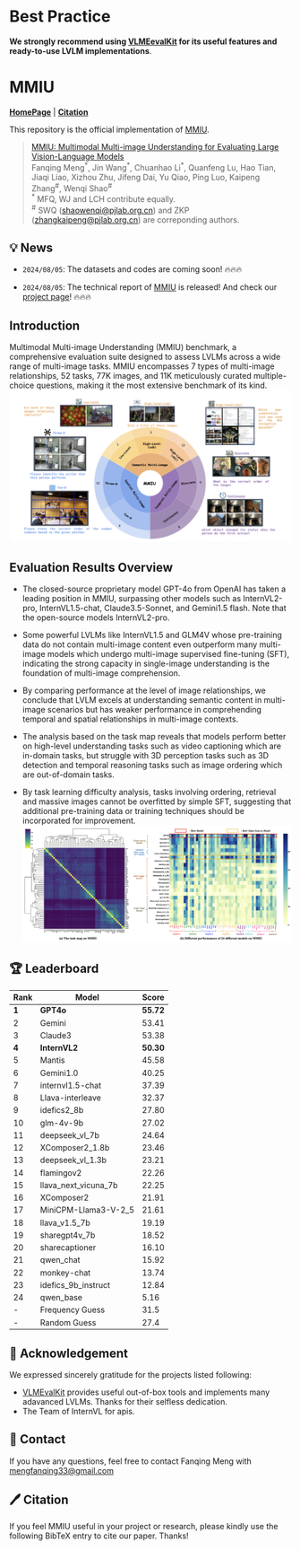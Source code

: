 # Best Practice

**We strongly recommend using [VLMEevalKit](https://github.com/open-compass/VLMEvalKit) for its useful features and ready-to-use LVLM implementations**.

# MMIU

<p align="left">
  <a href="https://mmiu-bench.github.io/"><b>HomePage</b></a> |
  <a href="#🖊️-citation"><b>Citation</b></a> <br>
</p>


This repository is the official implementation of [MMIU](https://arxiv.org/abs/2404.16006). 

> [MMIU: Multimodal Multi-image Understanding for Evaluating Large Vision-Language Models](https://arxiv.org/abs/2404.16006)  
> Fanqing Meng<sup>\*</sup>, Jin Wang<sup>\*</sup>, Chuanhao Li<sup>\*</sup>, Quanfeng Lu, Hao Tian, Jiaqi Liao, Xizhou Zhu, Jifeng Dai,  Yu Qiao, Ping Luo, Kaipeng Zhang<sup>\#</sup>, Wenqi Shao<sup>\#</sup>  
> <sup>\*</sup> MFQ, WJ and LCH contribute equally.  
> <sup>\#</sup> SWQ (shaowenqi@pjlab.org.cn) and ZKP (zhangkaipeng@pjlab.org.cn) are correponding authors. 

## 💡 News



- `2024/08/05`: The datasets and codes are coming soon! 🔥🔥🔥

- `2024/08/05`: The technical report of [MMIU](https://arxiv.org/abs/2404.16006) is released! And check our [project page](https://mmiu-bench.github.io/)! 🔥🔥🔥


## Introduction
Multimodal Multi-image Understanding (MMIU) benchmark, a comprehensive evaluation suite designed to assess LVLMs across a wide range of multi-image tasks. MMIU encompasses 7 types of multi-image relationships, 52 tasks, 77K images, and 11K meticulously curated multiple-choice questions, making it the most extensive benchmark of its kind. 
![overview](assets/overview.jpg)








## Evaluation Results Overview
- The closed-source proprietary model GPT-4o from OpenAI has taken a leading position in MMIU, surpassing other models such as InternVL2-pro, InternVL1.5-chat, Claude3.5-Sonnet, and Gemini1.5 flash. Note that the open-source models InternVL2-pro.


- Some powerful LVLMs like InternVL1.5  and  GLM4V whose pre-training data do not contain multi-image content even outperform many multi-image models which undergo multi-image supervised fine-tuning (SFT), indicating the strong capacity in single-image understanding is the foundation of multi-image comprehension.
- By comparing performance at the level of image relationships, we conclude that LVLM excels at understanding semantic content in multi-image scenarios but has weaker performance in comprehending temporal and spatial relationships in multi-image contexts.
- The analysis based on the task map reveals that models perform better on high-level understanding tasks such as video captioning which are in-domain tasks, but struggle with 3D perception tasks such as 3D detection and temporal reasoning tasks such as image ordering which are out-of-domain tasks.
- By task learning difficulty analysis, tasks involving ordering, retrieval and massive images cannot be overfitted by simple SFT, suggesting that additional pre-training data or training techniques should be incorporated for improvement.
![taskmap](assets/taskmap.jpg)


## 🏆 Leaderboard



| Rank | Model | Score |
| ---- | ---------------------- | ----- |
| **1** | **GPT4o** | **55.72** |
| 2 | Gemini | 53.41 |
| 3 | Claude3 | 53.38 |
| **4** | **InternVL2** | **50.30** |
| 5 | Mantis | 45.58 |
| 6 | Gemini1.0 | 40.25 |
| 7 | internvl1.5-chat | 37.39 |
| 8 | Llava-interleave | 32.37 |
| 9 | idefics2_8b | 27.80 |
| 10 | glm-4v-9b | 27.02 |
| 11 | deepseek_vl_7b | 24.64 |
| 12 | XComposer2_1.8b | 23.46 |
| 13 | deepseek_vl_1.3b | 23.21 |
| 14 | flamingov2 | 22.26 |
| 15 | llava_next_vicuna_7b | 22.25 |
| 16 | XComposer2 | 21.91 |
| 17 | MiniCPM-Llama3-V-2_5 | 21.61 |
| 18 | llava_v1.5_7b | 19.19 |
| 19 | sharegpt4v_7b | 18.52 |
| 20 | sharecaptioner | 16.10 |
| 21 | qwen_chat | 15.92 |
| 22 | monkey-chat | 13.74 |
| 23 | idefics_9b_instruct | 12.84 |
| 24 | qwen_base | 5.16 |
| -   | Frequency Guess        | 31.5  |
| -   | Random Guess           | 27.4  |





## 💐 Acknowledgement

We expressed sincerely gratitude for the projects listed following:
- [VLMEvalKit](https://github.com/open-compass/VLMEvalKit) provides useful out-of-box tools and implements many adavanced LVLMs. Thanks for their selfless dedication.
- The Team of InternVL for apis.


## 📧 Contact
If you have any questions, feel free to contact Fanqing Meng with mengfanqing33@gmail.com



## 🖊️ Citation 
If you feel MMIU useful in your project or research, please kindly use the following BibTeX entry to cite our paper. Thanks!


